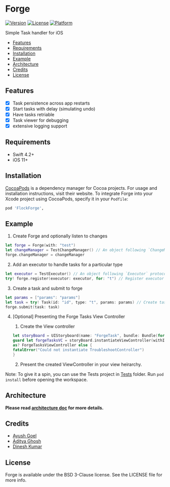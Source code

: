 # Forge

[![Version](https://img.shields.io/cocoapods/v/FlockForge.svg?style=flat)](https://cocoapods.org/pods/FlockForge)
[![License](https://img.shields.io/cocoapods/l/FlockForge.svg?style=flat)](https://cocoapods.org/pods/FlockForge)
[![Platform](https://img.shields.io/cocoapods/p/FlockForge.svg?style=flat)](https://cocoapods.org/pods/FlockForge)

Simple Task handler for iOS

- [Features](#features)
- [Requirements](#requirements)
- [Installation](#installation)
- [Example](#example)
- [Architecture](#architecture)
- [Credits](#credits)
- [License](#license)

## Features

- [x] Task persistence across app restarts
- [x] Start tasks with delay (simulating undo)
- [x] Have tasks retriable
- [x] Task viewer for debugging
- [x] extensive logging support

## Requirements

* Swift 4.2+
* iOS 11+

## Installation

[CocoaPods](https://cocoapods.org) is a dependency manager for Cocoa projects. For usage and installation instructions, visit their website. To integrate Forge into your Xcode project using CocoaPods, specify it in your `Podfile`:

```ruby
pod 'FlockForge',
```

## Example

1. Create Forge and optionally listen to changes

  ```swift
  let forge = Forge(with: "test")
  let changeManager = TestChangeManager() // An object following `ChangeManager` protocol.
  forge.changeManager = changeManager
  ```

2. Add an executor to handle tasks for a particular type

  ```swift
  let executor = TestExecutor() // An object following `Executor` protocol.
  try! forge.register(executor: executor, for: "t") // Register executor for tasks with type "t"
  ```

3. Create a task and submit to forge

  ```swift
  let params = ["params": "params"]
  let task = try! Task(id: "id", type: "t", params: params) // Create task
  forge.submit(task: task)
  ```

4. [Optional] Presenting the Forge Tasks View Controller

	1. Create the View controller

	  ```swift
	  let storyBoard = UIStoryboard(name: "ForgeTask", bundle: Bundle(for: Forge.self))
	  guard let forgeTasksVC = storyBoard.instantiateViewController(withIdentifier: "ForgeTasksViewController")
	  as? ForgeTasksViewController else {
	  fatalError("Could not instantiate TroubleshootController")
	  }
	  ```
	  
	2. Present the created ViewController in your view heirarchy.
  
Note: To give it a spin, you can use the Tests project in [Tests](Tests) folder. Run `pod install` before opening the workspace.



## Architecture

**Please read [architecture doc](doc/architecture.md) for more details.**


## Credits

* [Ayush Goel](https://github.com/ayushgoel)
* [Aditya Ghosh](https://github.com/adityaghosh996)
* [Dinesh Kumar](https://github.com/dineshflock)

## License

Forge is available under the BSD 3-Clause license. See the LICENSE file for more info.
